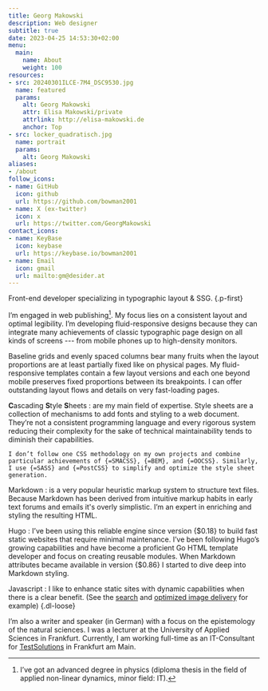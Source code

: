 ```yaml
---
title: Georg Makowski
description: Web designer
subtitle: true
date: 2023-04-25 14:53:30+02:00
menu:
  main:
    name: About
    weight: 100
resources:
- src: 20240301ILCE-7M4_DSC9530.jpg
  name: featured
  params:
    alt: Georg Makowski
    attr: Elisa Makowski/private
    attrlink: http://elisa-makowski.de
    anchor: Top
- src: locker_quadratisch.jpg
  name: portrait
  params:
    alt: Georg Makowski
aliases:
- /about
follow_icons:
- name: GitHub
  icon: github
  url: https://github.com/bowman2001
- name: X (ex-twitter)
  icon: x
  url: https://twitter.com/GeorgMakowski
contact_icons:
- name: KeyBase
  icon: keybase
  url: https://keybase.io/bowman2001
- name: Email
  icon: gmail
  url: mailto:gm@desider.at
---
```


Front-end developer specializing in typographic layout & SSG.
{.p-first}
<!--more-->

I’m engaged in web publishing[^1]. My focus lies on a consistent layout and optimal legibility. I’m developing fluid-responsive designs because they can integrate many achievements of classic typographic page design on all kinds of screens --- from mobile phones up to high-density monitors.

Baseline grids and evenly spaced columns bear many fruits when the layout proportions are at least partially fixed like on physical pages. My fluid-responsive templates contain a few layout versions and each one beyond mobile preserves fixed proportions between its breakpoints. I can offer outstanding layout flows and details on very fast-loading pages.

[^1]: I’ve got an advanced degree in physics (diploma thesis in the field of applied non-linear dynamics, minor field: IT).

**C**ascading **S**tyle **S**heets
: are my main field of expertise. Style sheets are a collection of mechanisms to add fonts and styling to a web document. They’re not a consistent programming language and every rigorous system reducing their complexity for the sake of technical maintainability tends to diminish their capabilities.

    I don’t follow one CSS methodology on my own projects and combine particular achievements of {=SMACSS}, {=BEM}, and {=OOCSS}. Similarly, I use {=SASS} and {=PostCSS} to simplify and optimize the style sheet generation.

Markdown
: is a very popular heuristic markup system to structure text files. Because Markdown has been derived from intuitive markup habits in early text forums and emails it's overly simplistic. I’m an expert in enriching and styling the resulting HTML.

Hugo
: I’ve been using this reliable engine since version {$0.18} to build fast static websites that require minimal maintenance. I’ve been following Hugo’s growing capabilities and have become a proficient Go HTML template developer and focus on creating reusable modules. When Markdown attributes became available in version {$0.86} I started to dive deep into Markdown styling.

Javascript
: I like to enhance static sites with dynamic capabilities when there is a clear benefit. (See the [search](/search) and [optimized image delivery](/blog/image/standalone) for example)
{.dl-loose}

I’m also a writer and speaker (in German) with a focus on the epistemology of the natural sciences. I was a lecturer at the University of Applied Sciences in Frankfurt. Currently, I am working full-time as an IT-Consultant for [TestSolutions][ts] in Frankfurt am Main.

[ts]: https://testsolutions.de "TestSolutions GmbH"
